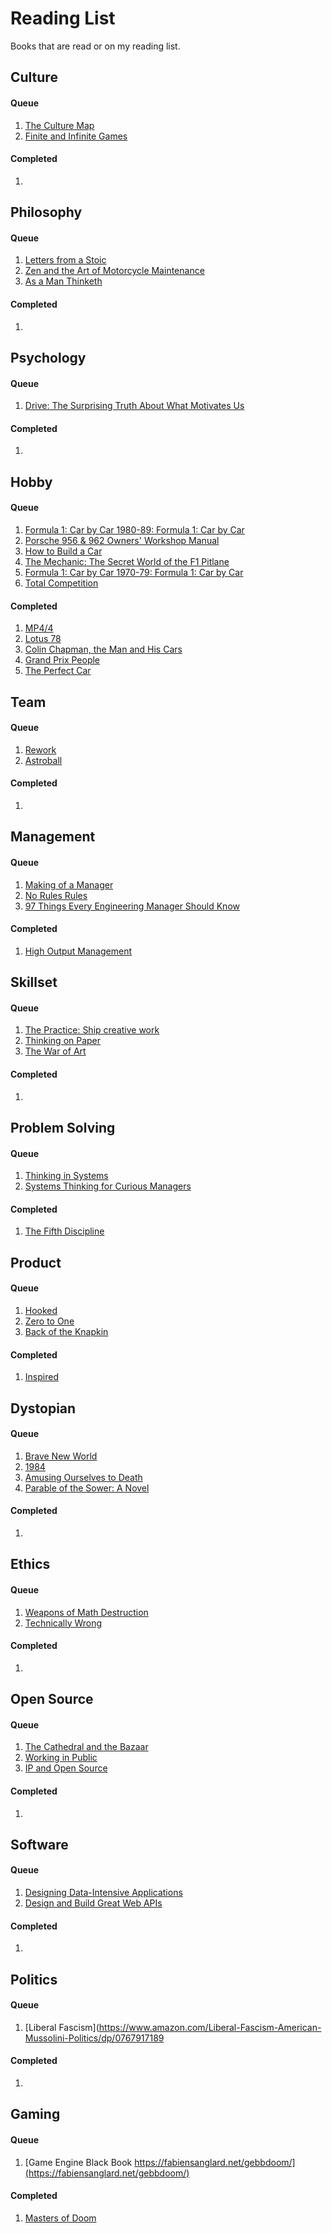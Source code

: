 # Reading List

Books that are read or on my reading list.

Culture
-------

#### Queue

1. [The Culture Map](https://www.amazon.com/gp/product/1610392507)
1. [Finite and Infinite Games](https://www.amazon.com/Finite-Infinite-Games-Possibility-published/dp/B00E6TF1GY)

#### Completed

1. 

Philosophy
----------

#### Queue

1. [Letters from a Stoic](https://www.amazon.com/Letters-Stoic-Penguin-Classics-Hardcover/dp/0141395850)
1. [Zen and the Art of Motorcycle Maintenance](https://www.amazon.com/Zen-Art-Motorcycle-Maintenance-Inquiry/dp/0688002307)
1. [As a Man Thinketh](https://www.amazon.com/As-Man-Thinketh-Complete-Original/dp/125078004)

#### Completed

1. 

Psychology
----------

#### Queue

1. [Drive: The Surprising Truth About What Motivates Us](https://www.amazon.com/Drive-Surprising-Truth-About-Motivates/dp/1594484805)

#### Completed

1. 

Hobby
-----

#### Queue

1. [Formula 1: Car by Car 1980-89: Formula 1: Car by Car](https://www.evropublishing.com/products/formula-1-car-by-car-1980-89)
1. [Porsche 956 & 962 Owners' Workshop Manual](https://www.amazon.com/gp/product/0857337963)
1. [How to Build a Car](https://www.amazon.com/How-Build-Car-Autobiography-Greatest/dp/000835247X)
1. [The Mechanic: The Secret World of the F1 Pitlane](https://www.amazon.com/gp/product/178729000X)
1. [Formula 1: Car by Car 1970-79: Formula 1: Car by Car](https://www.amazon.com/gp/product/1910505226)
1. [Total Competition](https://www.amazon.com/gp/product/1471162354)

#### Completed

1. [MP4/4](https://haynes.com/en-gb/mclaren-mp44-owners-workshop-manual)
1. [Lotus 78](https://haynes.com/en-gb/lotus-79-owners-workshop-manual)
1. [Colin Chapman, the Man and His Cars](https://www.amazon.com/Colin-Chapman-Man-His-Cars/dp/1859608442)
1. [Grand Prix People](https://www.amazon.com/Grand-Prix-People-Revelations-Formula/dp/0947981535)
1. [The Perfect Car](https://www.amazon.com/Perfect-Car-Biography-Motorsport%C2%92s-Creative/dp/1910505277)

Team
----

#### Queue

1. [Rework](https://www.amazon.com/Rework-Jason-Fried/dp/0307463745)
1. [Astroball](https://www.amazon.com/Astroball-New-Way-Win-All/dp/0525576649)

#### Completed

1. 

Management
----------

#### Queue

1. [Making of a Manager](https://www.amazon.com/Making-Manager-What-Everyone-Looks/dp/0735219567)
1. [No Rules Rules](https://www.norulesrules.com/)
1. [97 Things Every Engineering Manager Should Know](https://www.amazon.com/Things-Every-Engineering-Manager-Should/dp/1492050903)

#### Completed

1. [High Output Management](https://www.amazon.com/Output-Management-Andrew-Grove-1983-09-27/dp/B01NGZWYGV)

Skillset
--------

#### Queue

1. [The Practice: Ship creative work](https://geni.us/kD6UWdp)
1. [Thinking on Paper](https://www.amazon.com/Thinking-Paper-V-Howard/dp/0688048730)
1. [The War of Art](https://www.amazon.com/War-Art-Winning-Creative-Battle/dp/1590710037)

#### Completed

1. 

Problem Solving
---------------

#### Queue

1. [Thinking in Systems](https://www.amazon.com/Thinking-Systems-Donella-H-Meadows/dp/1603580557)
1. [Systems Thinking for Curious Managers](https://www.amazon.com/Systems-Thinking-Curious-Managers-Management/dp/0956263151)

#### Completed

1. [The Fifth Discipline](https://www.amazon.com/Fifth-Discipline-Practice-Learning-Organization/dp/0385517254)

Product
-------

#### Queue

1. [Hooked](https://www.amazon.com/Hooked-How-Build-Habit-Forming-Products/dp/1591847788)
1. [Zero to One](https://www.amazon.com/Zero-One-Notes-Startups-Future/dp/0804139296)
1. [Back of the Knapkin](https://www.amazon.com/Back-Napkin-Expanded-Problems-Pictures/dp/1591843065)

#### Completed

1. [Inspired](https://www.amazon.com/INSPIRED-Create-Tech-Products-Customers/dp/1119387507)

Dystopian
---------

#### Queue

1. [Brave New World](https://www.amazon.com/Brave-New-World-Aldous-Huxley/dp/0062696122)
1. [1984](https://www.amazon.com/Nineteen-Eighty-Four-George-Orwell/dp/0679417397)
1. [Amusing Ourselves to Death](https://www.amazon.com/Amusing-Ourselves-Death-Discourse-Business/dp/014303653X)
1. [Parable of the Sower: A Novel](https://www.amazon.com/gp/product/1609807197)

#### Completed

1. 

Ethics
------

#### Queue

1. [Weapons of Math Destruction](https://www.amazon.com/Weapons-Math-Destruction-Increases-Inequality/dp/0553418815)
1. [Technically Wrong](https://www.amazon.com/Technically-Wrong-Sexist-Algorithms-Threats/dp/0393356043)

#### Completed

1. 

Open Source
-----------

#### Queue

1. [The Cathedral and the Bazaar](https://en.wikipedia.org/wiki/The_Cathedral_and_the_Bazaar)
1. [Working in Public](https://www.amazon.com/Working-Public-Making-Maintenance-Software/dp/0578675862)
1. [IP and Open Source](https://www.amazon.com/gp/product/0596517963)

#### Completed

1. 

Software
--------

#### Queue

1. [Designing Data-Intensive Applications](https://www.amazon.com/Designing-Data-Intensive-Applications-Reliable-Maintainable/dp/1449373321)
1. [Design and Build Great Web APIs](https://pragprog.com/titles/maapis/design-and-build-great-web-apis/)

#### Completed

1. 

Politics
--------

#### Queue

1. [Liberal Fascism](https://www.amazon.com/Liberal-Fascism-American-Mussolini-Politics/dp/0767917189

#### Completed

1. 

Gaming
------

#### Queue

1. [Game Engine Black Book https://fabiensanglard.net/gebbdoom/](https://fabiensanglard.net/gebbdoom/)

#### Completed

1. [Masters of Doom](https://en.wikipedia.org/wiki/Masters_of_Doom)
